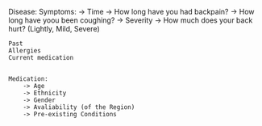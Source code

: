 Disease:
	Symptoms:
		-> Time
			-> How long have you had backpain?
			-> How long have yoou been coughing?
		-> Severity
			-> How much does your back hurt? (Lightly, Mild, Severe)

	Past
	Allergies
	Current medication


	Medication: 
		-> Age
		-> Ethnicity
		-> Gender
		-> Avaliability (of the Region)
		-> Pre-existing Conditions



	